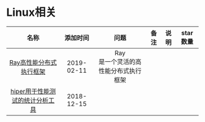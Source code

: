 # Linux相关

名称|添加时间|问题|备注|说明|star数量
:---:|:---:|:---:|:---:|:---:|:--:
[Ray高性能分布式执行框架](https://github.com/ray-project/ray)|2019-02-11|Ray <br> 是一个灵活的高性能分布式执行框架|||
[hiper用于性能测试的统计分析工具](https://github.com/pod4g/hiper)|2018-12-15||||

